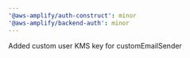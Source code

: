 ```yaml
---
'@aws-amplify/auth-construct': minor
'@aws-amplify/backend-auth': minor
---
```


Added custom user KMS key for customEmailSender
